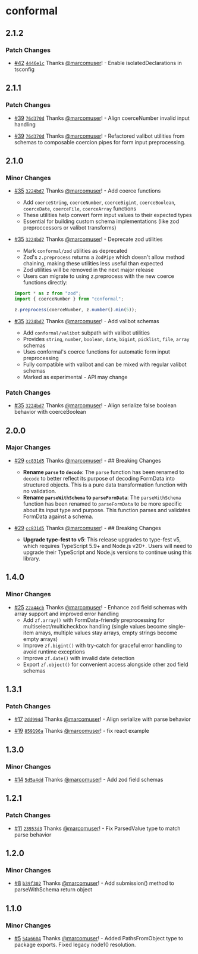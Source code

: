 # conformal

## 2.1.2

### Patch Changes

- [#42](https://github.com/marcomuser/conformal/pull/42) [`4446e1c`](https://github.com/marcomuser/conformal/commit/4446e1c187013a8b2bb7f0516ff69802295a9ea1) Thanks [@marcomuser](https://github.com/marcomuser)! - Enable isolatedDeclarations in tsconfig

## 2.1.1

### Patch Changes

- [#39](https://github.com/marcomuser/conformal/pull/39) [`76d370d`](https://github.com/marcomuser/conformal/commit/76d370dc71027ce45c044c6f9d7e0116e83383ef) Thanks [@marcomuser](https://github.com/marcomuser)! - Align coerceNumber invalid input handling

- [#39](https://github.com/marcomuser/conformal/pull/39) [`76d370d`](https://github.com/marcomuser/conformal/commit/76d370dc71027ce45c044c6f9d7e0116e83383ef) Thanks [@marcomuser](https://github.com/marcomuser)! - Refactored valibot utilities from schemas to composable coercion pipes for form input preprocessing.

## 2.1.0

### Minor Changes

- [#35](https://github.com/marcomuser/conformal/pull/35) [`3224bd7`](https://github.com/marcomuser/conformal/commit/3224bd71d94dd0841adb4002be73377bead4e8e7) Thanks [@marcomuser](https://github.com/marcomuser)! - Add coerce functions
  - Add `coerceString`, `coerceNumber`, `coerceBigint`, `coerceBoolean`, `coerceDate`, `coerceFile`, `coerceArray` functions
  - These utilities help convert form input values to their expected types
  - Essential for building custom schema implementations (like zod preproccessors or valibot transforms)

- [#35](https://github.com/marcomuser/conformal/pull/35) [`3224bd7`](https://github.com/marcomuser/conformal/commit/3224bd71d94dd0841adb4002be73377bead4e8e7) Thanks [@marcomuser](https://github.com/marcomuser)! - Deprecate zod utilities
  - Mark `conformal/zod` utilities as deprecated
  - Zod's `z.preprocess` returns a `ZodPipe` which doesn't allow method chaining, making these utilities less useful than expected
  - Zod utilities will be removed in the next major release
  - Users can migrate to using z.preprocess with the new coerce functions directly:

  ```typescript
  import * as z from "zod";
  import { coerceNumber } from "conformal";

  z.preprocess(coerceNumber, z.number().min(5));
  ```

- [#35](https://github.com/marcomuser/conformal/pull/35) [`3224bd7`](https://github.com/marcomuser/conformal/commit/3224bd71d94dd0841adb4002be73377bead4e8e7) Thanks [@marcomuser](https://github.com/marcomuser)! - Add valibot schemas
  - Add `conformal/valibot` subpath with valibot utilities
  - Provides `string`, `number`, `boolean`, `date`, `bigint`, `picklist`, `file`, `array` schemas
  - Uses conformal's coerce functions for automatic form input preprocessing
  - Fully compatible with valibot and can be mixed with regular valibot schemas
  - Marked as experimental - API may change

### Patch Changes

- [#35](https://github.com/marcomuser/conformal/pull/35) [`3224bd7`](https://github.com/marcomuser/conformal/commit/3224bd71d94dd0841adb4002be73377bead4e8e7) Thanks [@marcomuser](https://github.com/marcomuser)! - Align serialize false boolean behavior with coerceBoolean

## 2.0.0

### Major Changes

- [#29](https://github.com/marcomuser/conformal/pull/29) [`cc831d5`](https://github.com/marcomuser/conformal/commit/cc831d546af61cb1f5e8160afebace780e9ee50f) Thanks [@marcomuser](https://github.com/marcomuser)! - ## Breaking Changes
  - **Rename `parse` to `decode`**: The `parse` function has been renamed to `decode` to better reflect its purpose of decoding FormData into structured objects. This is a pure data transformation function with no validation.
  - **Rename `parseWithSchema` to `parseFormData`**: The `parseWithSchema` function has been renamed to `parseFormData` to be more specific about its input type and purpose. This function parses and validates FormData against a schema.

- [#29](https://github.com/marcomuser/conformal/pull/29) [`cc831d5`](https://github.com/marcomuser/conformal/commit/cc831d546af61cb1f5e8160afebace780e9ee50f) Thanks [@marcomuser](https://github.com/marcomuser)! - ## Breaking Changes
  - **Upgrade type-fest to v5**: This release upgrades to type-fest v5, which requires TypeScript 5.9+ and Node.js v20+. Users will need to upgrade their TypeScript and Node.js versions to continue using this library.

## 1.4.0

### Minor Changes

- [#25](https://github.com/marcomuser/conformal/pull/25) [`22a44cb`](https://github.com/marcomuser/conformal/commit/22a44cb1cb7e7e24be5d87dce4ff88b247f1caa0) Thanks [@marcomuser](https://github.com/marcomuser)! - Enhance zod field schemas with array support and improved error handling
  - Add `zf.array()` with FormData-friendly preprocessing for multiselect/multicheckbox handling (single values become single-item arrays, multiple values stay arrays, empty strings become empty arrays)
  - Improve `zf.bigint()` with try-catch for graceful error handling to avoid runtime exceptions
  - Improve `zf.date()` with invalid date detection
  - Export `zf.object()` for convenient access alongside other zod field schemas

## 1.3.1

### Patch Changes

- [#17](https://github.com/marcomuser/conformal/pull/17) [`2dd994d`](https://github.com/marcomuser/conformal/commit/2dd994d53dbbbb0466ef1befe32331069db4be03) Thanks [@marcomuser](https://github.com/marcomuser)! - Align serialize with parse behavior

- [#19](https://github.com/marcomuser/conformal/pull/19) [`859196a`](https://github.com/marcomuser/conformal/commit/859196a14583824c11b618443f534abd3ad100b9) Thanks [@marcomuser](https://github.com/marcomuser)! - fix react example

## 1.3.0

### Minor Changes

- [#14](https://github.com/marcomuser/conformal/pull/14) [`5d5a4dd`](https://github.com/marcomuser/conformal/commit/5d5a4dd823649d90a78d4acb1c8bc611dcee9a85) Thanks [@marcomuser](https://github.com/marcomuser)! - Add zod field schemas

## 1.2.1

### Patch Changes

- [#11](https://github.com/marcomuser/conformal/pull/11) [`23953d3`](https://github.com/marcomuser/conformal/commit/23953d3d0d7c720be2cdeed10e5808de0768e0ab) Thanks [@marcomuser](https://github.com/marcomuser)! - Fix ParsedValue type to match parse behavior

## 1.2.0

### Minor Changes

- [#8](https://github.com/marcomuser/conformal/pull/8) [`b39f302`](https://github.com/marcomuser/conformal/commit/b39f302de67eb49ea79e6d96ae370bd8af4b56c0) Thanks [@marcomuser](https://github.com/marcomuser)! - Add submission() method to parseWithSchema return object

## 1.1.0

### Minor Changes

- [#5](https://github.com/marcomuser/conformal/pull/5) [`54a6604`](https://github.com/marcomuser/conformal/commit/54a6604b80228a1a884505bff26289bddbd258c5) Thanks [@marcomuser](https://github.com/marcomuser)! - Added PathsFromObject type to package exports.
  Fixed legacy node10 resolution.
